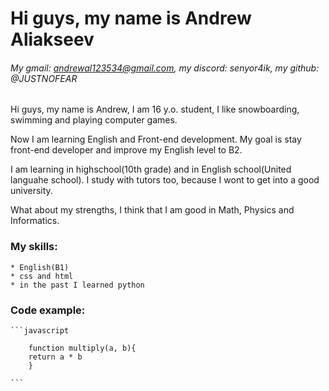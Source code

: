 # Hi guys, my name is Andrew Aliakseev
###### My gmail: andrewal123534@gmail.com, my discord: senyor4ik, my github: @JUSTNOFEAR
Hi guys, my name is Andrew, I am 16 y.o. student, I like snowboarding, swimming and playing computer games. 

Now I am learning English and Front-end development. My goal is stay front-end developer and improve my English level to B2.

I am learning in highschool(10th grade) and in English school(United languahe school). I study with tutors too, because I wont to get into a good university.

What about my strengths, I think that I am good in Math, Physics and Informatics.

### My skills:

    * English(B1)
    * css and html
    * in the past I learned python

### Code example:

    ```javascript

        function multiply(a, b){
        return a * b
        }

    ```

